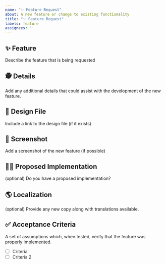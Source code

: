 ```yaml
---
name: "✨ Feature Request"
about: A new feature or change to existing functionality
title: "✨ Feature Request"
labels: feature
assignees: ''
---
```


## ✨ Feature

Describe the feature that is being requested

## 🕵️ Details

Add any additional details that could assist with the development of the new feature.

## 🎨 Design File

Include a link to the design file (if it exists)

## 📸 Screenshot

Add a screenshot of the new feature (if possible)

## 🙋‍♀️ Proposed Implementation

(optional) Do you have a proposed implementation?

## 🌎 Localization

(optional) Provide any new copy along with translations available.

## ✅ Acceptance Criteria

A set of assumptions which, when tested, verify that the feature was properly implemented.

- [ ] Criteria
- [ ] Criteria 2
